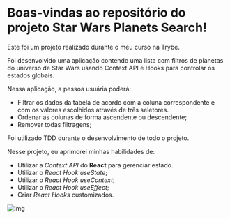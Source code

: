# Boas-vindas ao repositório do projeto Star Wars Planets Search!

Este foi um projeto realizado durante o meu curso  na Trybe.

Foi desenvolvido uma aplicação contendo uma lista com filtros de planetas do universo de Star Wars usando Context API e Hooks para controlar os estados globais. 

Nessa aplicação, a pessoa usuária poderá:

  * Filtrar os dados da tabela de acordo com a coluna correspondente e com os valores escolhidos através de três seletores.
  *  Ordenar as colunas de forma ascendente ou descendente;
  * Remover todas filtragens;

Foi utilizado TDD durante o desenvolvimento de todo o projeto.


 Nesse projeto, eu aprimorei minhas habilidades de:

 * Utilizar a _Context API_ do **React** para gerenciar estado.
 * Utilizar o _React Hook useState_;
 * Utilizar o _React Hook useContext_;
 * Utilizar o _React Hook useEffect_;
 * Criar _React Hooks_ customizados.


![img](projectIntro.gif)
